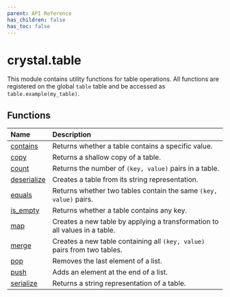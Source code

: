 ```yaml
---
parent: API Reference
has_children: false
has_toc: false
---
```


# crystal.table

This module contains utility functions for table operations. All functions are registered on the global `table` table and be accessed as `table.example(my_table)`.

## Functions

| Name                             | Description                                                                |
| :------------------------------- | :------------------------------------------------------------------------- |
| [contains](table_contains)       | Returns whether a table contains a specific value.                         |
| [copy](table_copy)               | Returns a shallow copy of a table.                                         |
| [count](table_count)             | Returns the number of `(key, value)` pairs in a table.                     |
| [deserialize](table_deserialize) | Creates a table from its string representation.                            |
| [equals](table_equals)           | Returns whether two tables contain the same `(key, value)` pairs.          |
| [is_empty](table_is_empty)       | Returns whether a table contains any key.                                  |
| [map](table_map)                 | Creates a new table by applying a transformation to all values in a table. |
| [merge](table_merge)             | Creates a new table containing all `(key, value)` pairs from two tables.   |
| [pop](table_pop)                 | Removes the last element of a list.                                        |
| [push](table_push)               | Adds an element at the end of a list.                                      |
| [serialize](table_serialize)     | Returns a string representation of a table.                                |
